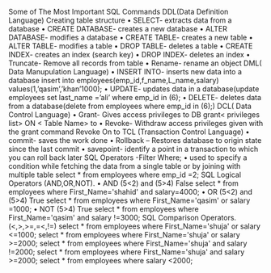Some of The Most Important SQL Commands
DDL(Data Definition Language) Creating table structure
    • SELECT- extracts data from a database
    • CREATE DATABASE- creates a new database
    • ALTER DATABASE- modifies a database
    • CREATE TABLE- creates a new table
    • ALTER TABLE- modifies a table
    • DROP TABLE- deletes a table
    • CREATE INDEX- creates an index (search key)
    • DROP INDEX- deletes an index
    • Truncate- Remove all records from table
    • Rename- rename an object
DML( Data Manupulation Language)
    • INSERT INTO- inserts new data into a database
      insert into employees(emp_id,f_name,L_name,salary) values(1,’qasim’,’khan’1000);
    • UPDATE- updates data in a database(update employees set last_name =’ali’ where emp_id in (6);
    • DELETE- deletes data from a database(delete from employees where emp_id in (6);)
DCL( Data Control Language)
    • Grant- Gives access privileges to DB
      grant< privileges list> ON < Table Name> to <user>
    • Revoke- Withdraw access privileges given with the grant command
      Revoke<relation name or privileges list> On <relation name or table name> to <user>
TCL (Transaction Control Language)
    • commit- saves the work done
    • Rollback – Restores database to origin state since the last commit
    • savepoint- identify a point in a transaction to which you can roll back later
SQL Operators -Filter
Where;
    • used to specify a condition while fetching the data from a single table or by joining with multiple table
      select * from employees where emp_id =2;
SQL Logical Operators (AND,OR,NOT).
    • AND (5<2) and (5>4) False
      select * from employees where First_Name='shahid' and salary=4000;
    • OR (5<2) and (5>4) True
      select * from employees where First_Name='qasim' or salary =1000;
    • NOT (5>4) True
      select * from employees where First_Name='qasim' and salary !=3000;
SQL Comparison Operators.(<,>,>=,=<,!=)
select * from employees where First_Name='shuja' or salary <=1000;
select * from employees where First_Name='shuja' or salary >=2000;
select * from employees where First_Name='shuja' and salary !=2000;
select * from employees where First_Name='shuja' and salary >=2000;
select * from employees where salary <2000;
